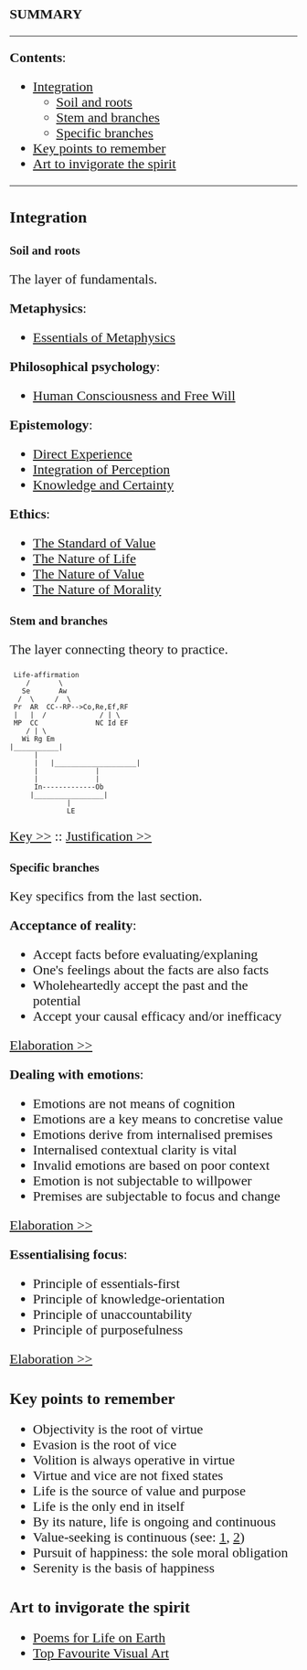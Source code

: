 <style>
    * {font-family: "Times New Roman"}
    p, ol, ul, th, td {font-size: 24px}
</style>


**SUMMARY**

---

**Contents**:

- [Integration](#integration)
  - [Soil and roots](#soil-and-roots)
  - [Stem and branches](#stem-and-branches)
  - [Specific branches](#specific-branches)
- [Key points to remember](#key-points-to-remember)
- [Art to invigorate the spirit](#art-to-invigorate-the-spirit)

---

# Integration
## Soil and roots
The layer of fundamentals.

**Metaphysics**:

- [Essentials of Metaphysics](https://pranav-gopalkrishna.github.io/philosophy/metaphysics/essentials-of-metaphysics.html)

**Philosophical psychology**:

- [Human Consciousness and Free Will](https://pranav-gopalkrishna.github.io/philosophy/human-consciousness-and-free-will.html)

**Epistemology**:

- [Direct Experience](https://pranav-gopalkrishna.github.io/philosophy/epistemology/3-direct-experience.html)
- [Integration of Perception](https://pranav-gopalkrishna.github.io/philosophy/epistemology/4-integration-of-perception.html)
- [Knowledge and Certainty](https://pranav-gopalkrishna.github.io/philosophy/epistemology/knowledge-and-certainty.html)

**Ethics**:

- [The Standard of Value](https://pranav-gopalkrishna.github.io/philosophy/ethics/1-standard-of-value.html)
- [The Nature of Life](https://pranav-gopalkrishna.github.io/philosophy/ethics/nature-of-life.html)
- [The Nature of Value](https://pranav-gopalkrishna.github.io/philosophy/ethics/nature-of-value.html)
- [The Nature of Morality](https://pranav-gopalkrishna.github.io/philosophy/ethics/nature-of-morality.html)

## Stem and branches
The layer connecting theory to practice.


```
 Life-affirmation
    /       \
   Se       Aw
  /  \     /  \
 Pr  AR  CC--RP-->Co,Re,Ef,RF
 |   |  /             / | \
 MP  CC              NC Id EF
    / | \
   Wi Rg Em
|___________|
      |
      |   |____________________|
      |              |
      |              |
      In-------------Ob
     |_________________|
              |
              LE
```

[Key >>](https://pranav-gopalkrishna.github.io/philosophy/summary/key.html) :: [Justification >>](https://pranav-gopalkrishna.github.io/philosophy/summary/justification.html)

## Specific branches
Key specifics from the last section.

**Acceptance of reality**:

- Accept facts before evaluating/explaning
- One's feelings about the facts are also facts
- Wholeheartedly accept the past and the potential
- Accept your causal efficacy and/or inefficacy

[Elaboration >>](https://pranav-gopalkrishna.github.io/philosophy/philosophy-in-practice/1-laying-foundations.html#the-acceptance-of-reality)

**Dealing with emotions**:

- Emotions are not means of cognition
- Emotions are a key means to concretise value
- Emotions derive from internalised premises
- Internalised contextual clarity is vital
- Invalid emotions are based on poor context
- Emotion is not subjectable to willpower
- Premises are subjectable to focus and change

[Elaboration >>](https://pranav-gopalkrishna.github.io/philosophy/philosophy-in-practice/7-emotions.html)

**Essentialising focus**:

- Principle of essentials-first
- Principle of knowledge-orientation
- Principle of unaccountability
- Principle of purposefulness

[Elaboration >>](https://pranav-gopalkrishna.github.io/philosophy/epistemology/rationality-in-practice/5-principles-for-rationality-in-practice.html#principle-of-essentialisation)

# Key points to remember
- Objectivity is the root of virtue
- Evasion is the root of vice
- Volition is always operative in virtue
- Virtue and vice are not fixed states
- Life is the source of value and purpose
- Life is the only end in itself
- By its nature, life is ongoing and continuous
- Value-seeking is continuous (see: [1](https://pranav-gopalkrishna.github.io/philosophy/ethics/nature-of-value.html#values-seeking-is-continuous), [2](https://pranav-gopalkrishna.github.io/philosophy/epistemology/rationality-in-practice/5-principles-for-rationality-in-practice.html#principle-of-value-seeking))
- Pursuit of happiness: the sole moral obligation
- Serenity is the basis of happiness

# Art to invigorate the spirit
- [Poems for Life on Earth](https://pranav-gopalkrishna.github.io/art/poetry/poems-for-life-on-earth.html)
- [Top Favourite Visual Art](https://pranav-gopalkrishna.github.io/art/visual-art/top-favourites.html)